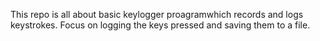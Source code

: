 This repo is all about basic keylogger proagramwhich records and logs keystrokes. Focus on logging the keys pressed and saving them to a file.
